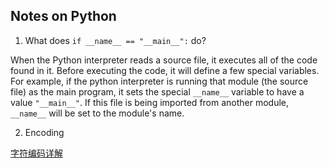 ## Notes on Python

1. What does `if __name__ == "__main__":` do?

When the Python interpreter reads a source file, it executes all of the code found in it. Before executing the code, it will define a few special variables. For example, if the python interpreter is running that module (the source file) as the main program, it sets the special `__name__` variable to have a value `"__main__"`. If this file is being imported from another module, `__name__` will be set to the module's name.

2. Encoding

[字符编码详解](http://www.crifan.com/files/doc/docbook/char_encoding/release/html/char_encoding.html)
